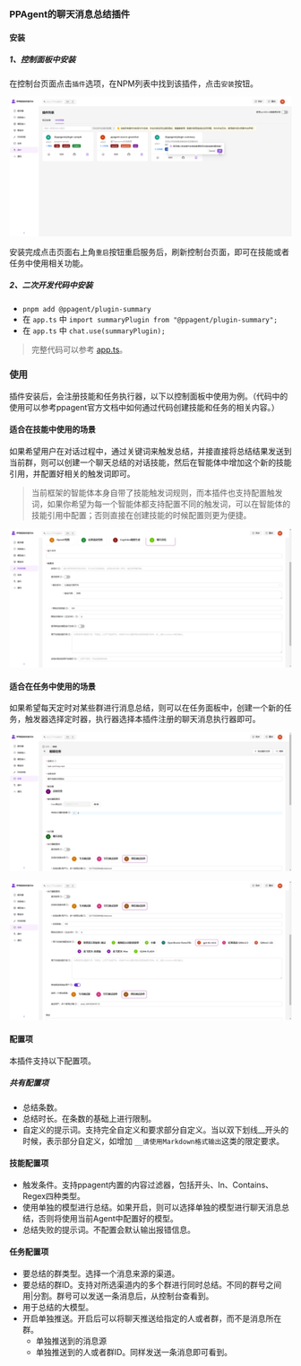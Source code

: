 ### PPAgent的聊天消息总结插件

#### 安装

##### 1、控制面板中安装

在控制台页面点击`插件`选项，在NPM列表中找到该插件，点击`安装`按钮。

![安装截图](docs/assets/images/install-panel.png)

安装完成点击页面右上角`重启`按钮重启服务后，刷新控制台页面，即可在技能或者任务中使用相关功能。

##### 2、二次开发代码中安装

- `pnpm add @ppagent/plugin-summary`
- 在 `app.ts` 中 `import summaryPlugin from "@ppagent/plugin-summary";`
- 在 `app.ts` 中 `chat.use(summaryPlugin);`

> 完整代码可以参考 [app.ts](https://github.com/ppagent/summary/blob/main/src/app.ts)。

### 使用

插件安装后，会注册技能和任务执行器，以下以控制面板中使用为例。（代码中的使用可以参考ppagent官方文档中如何通过代码创建技能和任务的相关内容。）

#### 适合在技能中使用的场景

如果希望用户在对话过程中，通过关键词来触发总结，并接直接将总结结果发送到当前群，则可以创建一个聊天总结的对话技能，然后在智能体中增加这个新的技能引用，并配置好相关的触发词即可。

> 当前框架的智能体本身自带了技能触发词规则，而本插件也支持配置触发词，如果你希望为每一个智能体都支持配置不同的触发词，可以在智能体的技能引用中配置；否则直接在创建技能的时候配置则更为便捷。

![技能中配置](docs/assets/images/use-skill-panel.png)

#### 适合在任务中使用的场景

如果希望每天定时对某些群进行消息总结，则可以在任务面板中，创建一个新的任务，触发器选择定时器，执行器选择本插件注册的聊天消息执行器即可。

![任务中配置-1](docs/assets/images/use-task-1-panel.png)

![任务中配置-2](docs/assets/images/use-task-2-panel.png)


#### 配置项

本插件支持以下配置项。

##### 共有配置项

- 总结条数。
- 总结时长。在条数的基础上进行限制。
- 自定义的提示词。支持完全自定义和要求部分自定义。当以双下划线__开头的时候，表示部分自定义，如增加 ```__请使用Markdown格式输出```这类的限定要求。

#### 技能配置项

- 触发条件。支持ppagent内置的内容过滤器，包括开头、In、Contains、Regex四种类型。
- 使用单独的模型进行总结。如果开启，则可以选择单独的模型进行聊天消息总结，否则将使用当前Agent中配置好的模型。
- 总结失败的提示词。不配置会默认输出报错信息。

#### 任务配置项

- 要总结的群类型。选择一个消息来源的渠道。
- 要总结的群ID。支持对所选渠道内的多个群进行同时总结。不同的群号之间用|分割。群号可以发送一条消息后，从控制台查看到。
- 用于总结的大模型。
- 开启单独推送。开启后可以将聊天推送给指定的人或者群，而不是消息所在群。
    - 单独推送到的消息源
    - 单独推送到的人或者群ID。同样发送一条消息即可看到。

